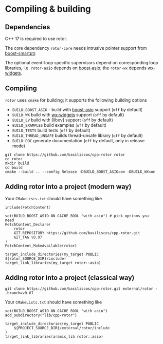 # Compiling & building

## Dependencies

[boost-smartptr]: https://www.boost.org/doc/libs/release/libs/smart_ptr/ "Boost Smart Pointers"
[boost-asio]: https://www.boost.org/doc/libs/release/libs/asio/ "Boost Asio"
[wx-widgets]: https://www.wxwidgets.org/ "wxWidgets"
[ev]: http://software.schmorp.de/pkg/libev.html

C++ 17 is required to use rotor.

The core dependency `rotor-core` needs intrusive pointer support from [boost-smartptr].

The optional event-loop specific supervisors depend on corresponding loop libraries, i.e.
`rotor-asio` depends on [boost-asio]; the `rotor-wx` depends [wx-widgets].

## Compiling

`rotor` uses `cmake` for building; it supports the following building options

- `BUILD_BOOST_ASIO` - build with [boost-asio] support (`off` by default)
- `BUILD_WX` build with [wx-widgets] support (`off` by default)
- `BUILD_EV` build with [libev] support (`off` by default)
- `BUILD_EXAMPLES` build examples (`off` by default)
- `BUILD_TESTS` build tests (`off` by default)
- `BUILD_THREAD_UNSAFE` builds thread-unsafe library (`off` by default)
- `BUILD_DOC` generate documentation (`off` by default, only in release mode)

~~~
git clone https://github.com/basiliscos/cpp-rotor rotor
cd rotor
mkdir build
cd build
cmake --build .. --config Release -DBUILD_BOOST_ASIO=on -DBUILD_WX=on
~~~

## Adding rotor into a project (modern way)

Your `CMakeLists.txt` should have something like

~~~
include(FetchContent)

set(BUILD_BOOST_ASIO ON CACHE BOOL "with asio") # pick options you need
FetchContent_Declare(
    rotor
    GIT_REPOSITORY https://github.com/basiliscos/cpp-rotor.git
    GIT_TAG v0.07
)
FetchContent_MakeAvailable(rotor)

target_include_directories(my_target PUBLIC ${rotor_SOURCE_DIR}/include)
target_link_libraries(my_target rotor::asio)
~~~

## Adding rotor into a project (classical way)

~~~
git clone https://github.com/basiliscos/cpp-rotor.git external/rotor --branch=v0.07
~~~

Your `CMakeLists.txt` should have something like

~~~
set(BUILD_BOOST_ASIO ON CACHE BOOL "with asio")
add_subdirectory("lib/cpp-rotor")

target_include_directories(my_target PUBLIC
    ${PROJECT_SOURCE_DIR}/external/rotor/include
)
target_link_libraries(aramis_lib rotor::asio)
~~~
